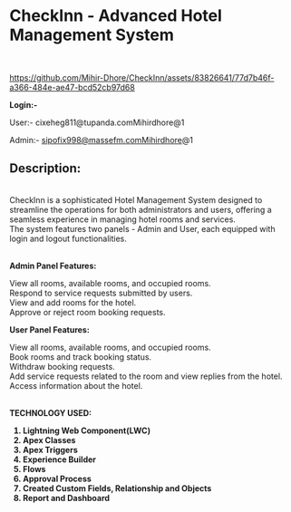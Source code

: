 <h1><b> CheckInn - Advanced Hotel Management System </b></h1><br>

https://github.com/Mihir-Dhore/CheckInn/assets/83826641/77d7b46f-a366-484e-ae47-bcd52cb97d68


<p><b>Login:- </b></p> 
User:- cixeheg811@tupanda.comMihirdhore@1 <br>

Admin:- sipofix998@massefm.comMihirdhore@1 <br>
<h2>Description:</h2> <br>
CheckInn is a sophisticated Hotel Management System designed to streamline the operations for both administrators and users, offering a seamless experience in managing hotel rooms and services. <br> The system features two panels - Admin and User, each equipped with login and logout functionalities.<br> <br>

<b>Admin Panel Features:</b> <br>

View all rooms, available rooms, and occupied rooms. <br>
Respond to service requests submitted by users.<br>
View and add rooms for the hotel.<br>
Approve or reject room booking requests.<br>

<b>User Panel Features:</b> <br>

View all rooms, available rooms, and occupied rooms.<br>
Book rooms and track booking status.<br>
Withdraw booking requests.<br>
Add service requests related to the room and view replies from the hotel.<br>
Access information about the hotel.<br> <br>

<b>TECHNOLOGY USED:<b> <br>
1. Lightning Web Component(LWC)
2. Apex Classes
3. Apex Triggers
4. Experience Builder
5. Flows
6. Approval Process
7. Created Custom Fields, Relationship and Objects
8. Report and Dashboard
   
